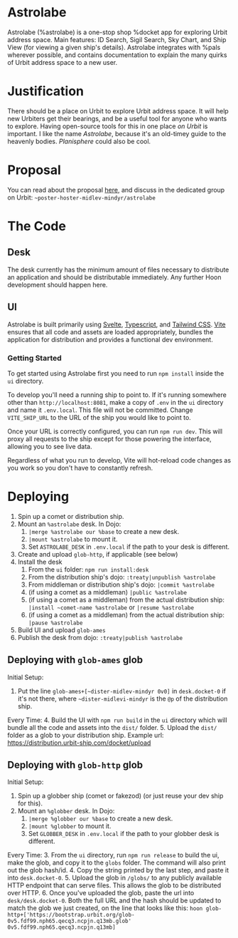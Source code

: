 # Astrolabe
Astrolabe (%astrolabe) is a one-stop shop %docket app for exploring Urbit address space. Main features: ID Search, Sigil Search, Sky Chart, and Ship View (for viewing a given ship's details). Astrolabe integrates with %pals wherever possible, and contains documentation to explain the many quirks of Urbit address space to a new user.

# Justification
There should be a place on Urbit to explore Urbit address space. It will help new Urbiters get their bearings, and be a useful tool for anyone who wants to explore. Having open-source tools for this in one place _on Urbit_ is important.
I like the name _Astrolabe_, because it's an old-timey guide to the heavenly bodies. _Planisphere_ could also be cool.

# Proposal
You can read about the proposal [here](https://urbit.org/grants/astrolabe), and discuss in the dedicated group on Urbit: `~poster-hoster-midlev-mindyr/astrolabe`

# The Code
## Desk

The desk currently has the minimum amount of files necessary to distribute an application and should be distributable immediately. Any further Hoon development should happen here.

## UI

Astrolabe is built primarily using [Svelte], [Typescript], and [Tailwind CSS]. [Vite] ensures that all code and assets are loaded appropriately, bundles the application for distribution and provides a functional dev environment.

### Getting Started

To get started using Astrolabe first you need to run `npm install` inside the `ui` directory.

To develop you'll need a running ship to point to. If it's running somewhere other than `http://localhost:8081`, make a copy of `.env` in the `ui` directory and name it `.env.local`. This file will not be committed. Change `VITE_SHIP_URL` to the URL of the ship you would like to point to.

Once your URL is correctly configured, you can run `npm run dev`. This will proxy all requests to the ship except for those powering the interface, allowing you to see live data.

Regardless of what you run to develop, Vite will hot-reload code changes as you work so you don't have to constantly refresh.

# Deploying

1. Spin up a comet or distribution ship.
2. Mount an `%astrolabe` desk. In Dojo:
    1. `|merge %astrolabe our %base` to create a new desk.
    2. `|mount %astrolabe` to mount it.
    3. Set `ASTROLABE_DESK` in `.env.local` if the path to your desk is different.
3. Create and upload `glob-http`, if applicable (see below)
3. Install the desk
    1. From the `ui` folder: `npm run install:desk`
    2. From the distribution ship's dojo: `:treaty|unpublish %astrolabe`
    2. From middleman or distribution ship's dojo: `|commit %astrolabe`
    3. (if using a comet as a middleman) `|public %astrolabe`
    4. (if using a comet as a middleman) from the actual distribution ship: `|install ~comet-name %astrolabe` or `|resume %astrolabe`
    5. (if using a comet as a middleman) from the actual distribution ship: `|pause %astrolabe`
4. Build UI and upload `glob-ames` 
5. Publish the desk from dojo: `:treaty|publish %astrolabe`

## Deploying with `glob-ames` glob
Initial Setup:
1. Put the line `glob-ames+[~dister-midlev-mindyr 0v0]` in `desk.docket-0` if it's not there, where `~dister-midlevi-mindyr` is the `@p` of the distribution ship.

Every Time:
4. Build the UI with `npm run build` in the `ui` directory which will bundle all the code and assets into the `dist/` folder.
5. Upload the `dist/` folder as a glob to your distribution ship. Example url: https://distribution.urbit-ship.com/docket/upload

## Deploying with `glob-http` glob
Initial Setup:
1. Spin up a globber ship (comet or fakezod) (or just reuse your dev ship for this).
2. Mount an `%globber` desk. In Dojo:
    1. `|merge %globber our %base` to create a new desk.
    2. `|mount %globber` to mount it.
    3. Set `GLOBBER_DESK` in `.env.local` if the path to your globber desk is different.

Every Time:
3. From the `ui` directory, run `npm run release` to build the ui, make the glob, and copy it to the `globs` folder. The command will also print out the glob hash/id.
4. Copy the string printed by the last step, and paste it into `desk.docket-0`.
5. Upload the glob in `/globs/` to any publicly available HTTP endpoint that can serve files. This allows the glob to be distributed over HTTP.
6. Once you've uploaded the glob, paste the url into `desk/desk.docket-0`. Both the full URL and the hash should be updated to match the glob we just created, on the line that looks like this:
    ```hoon
        glob-http+['https://bootstrap.urbit.org/glob-0v5.fdf99.nph65.qecq3.ncpjn.q13mb.glob' 0v5.fdf99.nph65.qecq3.ncpjn.q13mb]
    ```

[svelte]: https://svelte.dev/
[typescript]: https://www.typescriptlang.org/
[tailwind css]: https://tailwindcss.com/
[vite]: https://vitejs.dev/
